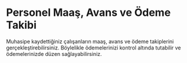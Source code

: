 # Personel Maaş, Avans ve Ödeme Takibi

Muhasipe kaydettiğiniz çalışanların maaş, avans ve ödeme takiplerini gerçekleştirebilirsiniz. Böylelikle ödemelerinizi kontrol altında tutabilir ve ödemelerinizde düzen sağlayabilirsiniz.&#x20;

&#x20;

&#x20;
